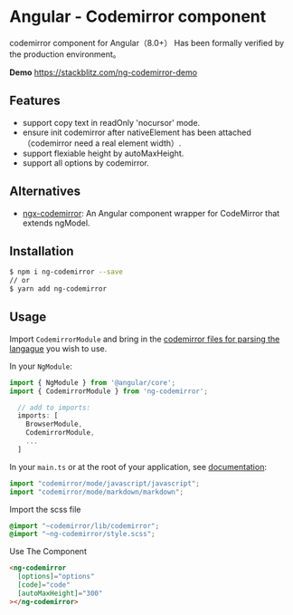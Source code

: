 # Angular - Codemirror component

codemirror component for Angular（8.0+）
Has been formally verified by the production environment。

**Demo** https://stackblitz.com/ng-codemirror-demo

## Features

- support copy text in readOnly 'nocursor' mode.
- ensure init codemirror after nativeElement has been attached （codemirror need a real element width）.
- support flexiable height by autoMaxHeight.
- support all options by codemirror.

## Alternatives

- [ngx-codemirror](https://github.com/TypeCtrl/ngx-codemirror): An Angular component wrapper for CodeMirror that extends ngModel.

## Installation

```bash
$ npm i ng-codemirror --save
// or
$ yarn add ng-codemirror
```

## Usage

Import `CodemirrorModule` and bring in the [codemirror files for parsing the langague](https://codemirror.net/mode/index.html) you wish to use.

In your `NgModule`:

```ts
import { NgModule } from '@angular/core';
import { CodemirrorModule } from 'ng-codemirror';

  // add to imports:
  imports: [
    BrowserModule,
    CodemirrorModule,
    ...
  ]
```

In your `main.ts` or at the root of your application, see [documentation](https://codemirror.net/mode/index.html):

```ts
import "codemirror/mode/javascript/javascript";
import "codemirror/mode/markdown/markdown";
```

Import the scss file

```scss
@import "~codemirror/lib/codemirror";
@import "~ng-codemirror/style.scss";
```

Use The Component

```html
<ng-codemirror
  [options]="options"
  [code]="code"
  [autoMaxHeight]="300"
></ng-codemirror>
```
